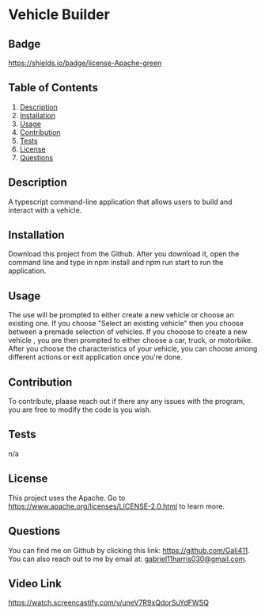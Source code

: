# Vehicle Builder

  ## Badge

  https://shields.io/badge/license-Apache-green

  ## Table of Contents
  1. [Description](#Description)
  2. [Installation](#Installation)
  3. [Usage](#Usage) 
  4. [Contribution](#Contribution)
  5. [Tests](#Tests)
  6. [License](#License) 
  7. [Questions](#Questions)

  ## Description

  A typescript command-line application that allows users to build and interact with a vehicle.

  ## Installation

  Download this project from the Github. After you download it, open the command line and type in npm install and npm run start to run the application.

  ## Usage

  The use will be prompted to either create a new vehicle or choose an existing one. If you choose "Select an existing vehicle" then you choose between a premade selection of vehicles. If you chooose to create a new vehicle , you are then prompted to either choose a car, truck, or motorbike. After you choose the characteristics of your vehicle, you can choose among different actions or exit application once you're done. 

  ## Contribution 

  To contribute, plaase reach out if there any any issues  with  the  program, you are free to modify the code is you wish.

  ## Tests

  n/a

  ## License
  This project uses the Apache.
  Go to https://www.apache.org/licenses/LICENSE-2.0.html to learn more.

  ## Questions 

  You can find me on Github by clicking this link: https://github.com/Gali411.
  You can also reach out to me by email at: gabriel11harris030@gmail.com.

  ## Video Link 

  https://watch.screencastify.com/v/uneV7R9xQdorSuYdFWSQ

  